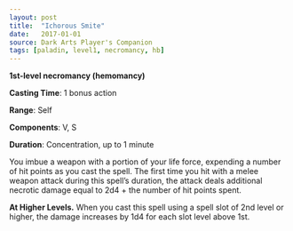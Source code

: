 ```yaml
---
layout: post
title:  "Ichorous Smite"
date:   2017-01-01
source: Dark Arts Player's Companion
tags: [paladin, level1, necromancy, hb]
---
```


**1st-level necromancy (hemomancy)**

**Casting Time**: 1 bonus action

**Range**: Self

**Components**: V, S

**Duration**: Concentration, up to 1 minute

You imbue a weapon with a portion of your life force, expending a number of hit points as you cast the spell. The first time you hit with a melee weapon attack during this spell’s duration, the attack deals additional necrotic damage equal to 2d4 + the number of hit points spent.

**At Higher Levels.** When you cast this spell using a spell slot of 2nd level or higher, the damage increases by 1d4 for each slot level above 1st.

